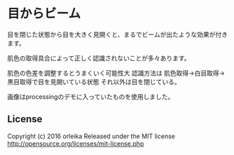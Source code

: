 # 目からビーム

目を閉じた状態から目を大きく見開くと、まるでビームが出たような効果が付きます。

肌色の取得具合によって正しく認識されないことが多々あります。

肌色の色差を調整するとうまくいく可能性大
認識方法は
肌色取得→白目取得→黒目取得で目を見開いている状態
それ以外は目を閉じている。

画像はprocessingのデモに入っていたものを使用しました。

## License
Copyright (c) 2016 orleika
Released under the MIT license
http://opensource.org/licenses/mit-license.php

